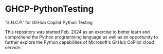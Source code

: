 
<!--
Project Started Feb. 2024
for project licensing
reference MSL.l 
unless otherwise
indicated in a file
Rich W.
-->


# GHCP-PythonTesting

'G.H.C.P.' for GitHub Copilot Python Testing

This repository was started Feb. 2024 
as an exercise to better learn and comprehend
the Python programming language 
as well as an opportunity to further explore 
the Python capabilities of 
Microsoft's GitHub CoPilot cloud service.
